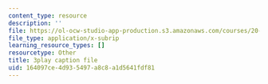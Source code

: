```yaml
---
content_type: resource
description: ''
file: https://ol-ocw-studio-app-production.s3.amazonaws.com/courses/20-219-becoming-the-next-bill-nye-writing-and-hosting-the-educational-show-january-iap-2015/164097ce4d935497a8c8a1d5641fdf81_Docl3KOqnHI.vtt
file_type: application/x-subrip
learning_resource_types: []
resourcetype: Other
title: 3play caption file
uid: 164097ce-4d93-5497-a8c8-a1d5641fdf81
---
```

